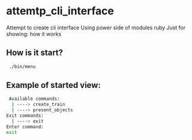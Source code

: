# attemtp_cli_interface

Attempt to create cli interface
Using power side of modules ruby
Just for showing: how it works

## How is it start?
```sh
 ./bin/menu
```
## Example of started view: 
```sh
 Available commands:
  | ----> create_train
  | ----> present_objects
Exit commands:
  | ----> exit
Enter command:
exit

```